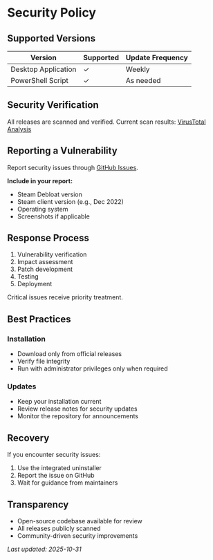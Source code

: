 # Security Policy

## Supported Versions

| Version | Supported | Update Frequency |
| ------- | --------- | ---------------- | 
| Desktop Application | ✓ | Weekly | 
| PowerShell Script | ✓ | As needed |

## Security Verification

All releases are scanned and verified. Current scan results: [VirusTotal Analysis](https://www.virustotal.com/gui/file/8b92c109fbf9711ae52c368195dc2a790eacda254f6f652924ec86a06ff14628/detection)

## Reporting a Vulnerability

Report security issues through [GitHub Issues](https://github.com/AltRossell/Steam-Debloat/issues).

**Include in your report:**
- Steam Debloat version
- Steam client version (e.g., Dec 2022)
- Operating system
- Screenshots if applicable

## Response Process

1. Vulnerability verification
2. Impact assessment
3. Patch development
4. Testing
5. Deployment

Critical issues receive priority treatment.

## Best Practices

### Installation
- Download only from official releases
- Verify file integrity
- Run with administrator privileges only when required

### Updates
- Keep your installation current
- Review release notes for security updates
- Monitor the repository for announcements

## Recovery

If you encounter security issues:

1. Use the integrated uninstaller
2. Report the issue on GitHub
3. Wait for guidance from maintainers

## Transparency

- Open-source codebase available for review
- All releases publicly scanned
- Community-driven security improvements

_Last updated: 2025-10-31_